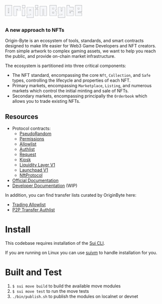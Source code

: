 <a href="https://originbyte.io/">
    <h1><img src="./assets/logo.svg" alt="OriginByte" width="50%"></h1>
</a>

<h3>A new approach to NFTs</h3>

Origin-Byte is an ecosystem of tools, standards, and smart contracts designed to make life easier for Web3 Game Developers and NFT creators.
From simple artwork to complex gaming assets, we want to help you reach the public, and provide on-chain market infrastructure.

The ecosystem is partitioned into three critical components:

- The NFT standard, encompassing the core `Nft`, `Collection`, and `Safe` types,
  controlling the lifecycle and properties of each NFT.
- Primary markets, encompassing `Marketplace`, `Listing`, and numerous markets which
  control the initial minting and sale of NFTs.
- Secondary markets, encompassing principally the `Orderbook` which allows you
  to trade existing NFTs.

## Resources

- Protocol contracts:
  - [PseudoRandom](https://explorer.sui.io/object/0x9a586ae29d94788c0fc1db567b83f277c9f20af4e825374e127a331f2ae8231c)
  - [Permissions](https://explorer.sui.io/object/0x59839eebd432e473ffca5a08675d26c49526ed39b584c39e762afa8c127f25a2)
  - [Allowlist](https://explorer.sui.io/object/0x58c01ad7908a1c5ffbd70d89ac33e83cb554b828d69a7772246ae386bd62b5a7)
  - [Authlist](https://explorer.sui.io/object/0x4e95600adb05c72bd2caefac7cfda17ca9ccd78846a15663b06662258761b81a)
  - [Request](https://explorer.sui.io/object/0xadf32ebafc587cc86e1e56e59f7b17c7e8cbeb3315193be63c6f73157d4e88b9)
  - [Kiosk](https://explorer.sui.io/object/0x2678c98fe23173eebea384509464eb81b1f3035a57419cb46d025000c337451a)
  - [Liquidity Layer V1](https://explorer.sui.io/object/0x8534e4cdfd28709c94330a9783c3d5fe6f5daba0bffb69102ce303c5b38aed5a)
  - [Launchpad V1](https://explorer.sui.io/object/0x546b50e2570a478ecdfc6e836077fc1f69306393738b0be2df459e658ed20915)
  - [NftProtocol](https://explorer.sui.io/object/0x6f42ec2355fcda5ebeee2399d901ae9f71cb214e640a45a0007f1f1cdf9f7b5e)
- [Official Documentation](https://docs.originbyte.io/origin-byte/)
- [Developer Documentation](https://origin-byte.github.io/) (WIP)


In addition, you can find transfer lists curated by OriginByte here:
- [Trading Allowlist](https://explorer.sui.io/object/0xb9353bccfb7ad87b9195c6956b2ac81551350b104d5bfec9cf0ea6f5c467c6d1)
- [P2P Transfer Authlist](https://explorer.sui.io/object/0xedf545c164dacf55acf37431b90f6b5e55acd5925f4683de8753760d2b5e74fa)

# Install

This codebase requires installation of the [Sui CLI](https://docs.sui.io/build/install).

If you are running on Linux you can use [suivm](https://github.com/Origin-Byte/suivm) to handle installation for you.

# Built and Test

1. `$ sui move build` to build the available move modules
2. `$ sui move test` to run the move tests
3. `./bin/publish.sh` to publish the modules on localnet or devnet
